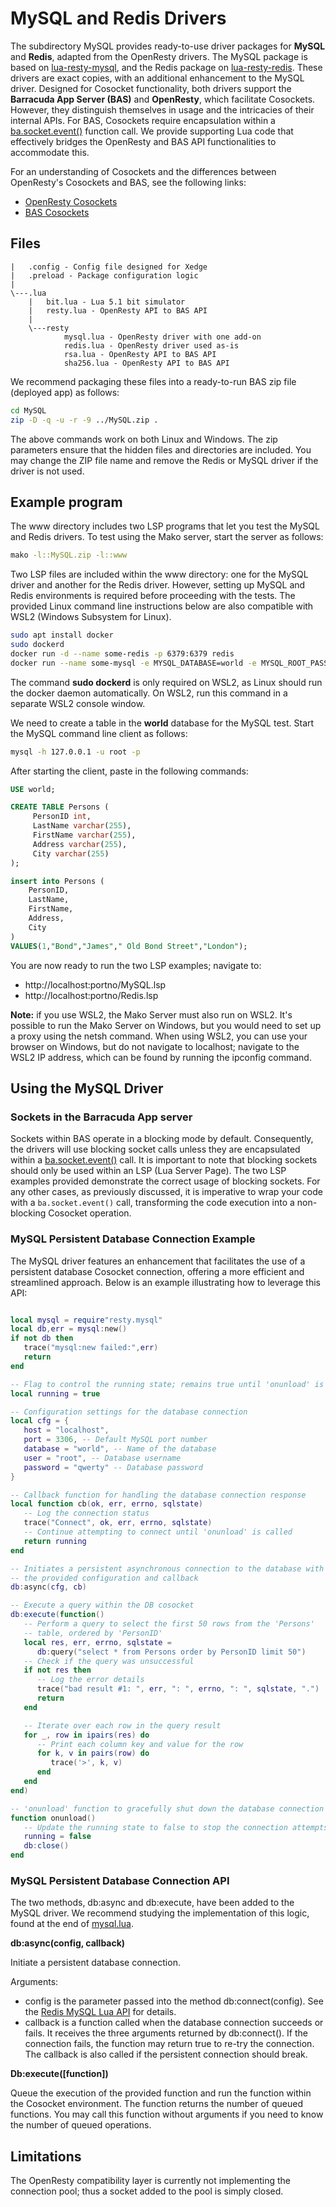 # MySQL and Redis Drivers

The subdirectory MySQL provides ready-to-use driver packages for **MySQL** and **Redis**, adapted from the OpenResty drivers. The MySQL package is based on [lua-resty-mysql](https://github.com/openresty/lua-resty-mysql), and the Redis package on [lua-resty-redis](https://github.com/openresty/lua-resty-redis). These drivers are exact copies, with an additional enhancement to the MySQL driver. Designed for Cosocket functionality, both drivers support the **Barracuda App Server (BAS)** and **OpenResty**, which facilitate Cosockets. However, they distinguish themselves in usage and the intricacies of their internal APIs. For BAS, Cosockets require encapsulation within a [ba.socket.event()](https://realtimelogic.com/ba/doc/en/lua/auxlua.html#ba_socket_event) function call. We provide supporting Lua code that effectively bridges the OpenResty and BAS API functionalities to accommodate this.

For an understanding of Cosockets and the differences between OpenResty's Cosockets and BAS, see the following links:

- [OpenResty Cosockets](https://api7.ai/learning-center/openresty/the-core-of-openresty-cosocket)
- [BAS Cosockets](https://realtimelogic.com/ba/doc/en/lua/SockLib.html#cosocket)

## Files

```
|   .config - Config file designed for Xedge
|   .preload - Package configuration logic
|
\---.lua
    |   bit.lua - Lua 5.1 bit simulator
    |   resty.lua - OpenResty API to BAS API
    |
    \---resty
            mysql.lua - OpenResty driver with one add-on
            redis.lua - OpenResty driver used as-is
            rsa.lua - OpenResty API to BAS API
            sha256.lua - OpenResty API to BAS API
```

We recommend packaging these files into a ready-to-run BAS zip file (deployed app) as follows:

```bash
cd MySQL
zip -D -q -u -r -9 ../MySQL.zip .
```

The above commands work on both Linux and Windows. The zip parameters ensure that the hidden files and directories are included. You may change the ZIP file name and remove the Redis or MySQL driver if the driver is not used.

## Example program

The www directory includes two LSP programs that let you test the MySQL and Redis drivers. To test using the Mako server, start the server as follows:

```bash
mako -l::MySQL.zip -l::www
```

Two LSP files are included within the www directory: one for the MySQL driver and another for the Redis driver. However, setting up MySQL and Redis environments is required before proceeding with the tests. The provided Linux command line instructions below are also compatible with WSL2 (Windows Subsystem for Linux).

```bash
sudo apt install docker
sudo dockerd
docker run -d --name some-redis -p 6379:6379 redis
docker run --name some-mysql -e MYSQL_DATABASE=world -e MYSQL_ROOT_PASSWORD=qwerty -p 3306:3306 -d mysql
```

The command **sudo dockerd** is only required on WSL2, as Linux should run the docker daemon automatically. On WSL2, run this command in a separate WSL2 console window.

We need to create a table in the **world** database for the MySQL test. Start the MySQL command line client as follows:

```bash
mysql -h 127.0.0.1 -u root -p
```

After starting the client, paste in the following commands:

```sql
USE world;

CREATE TABLE Persons (
     PersonID int,
     LastName varchar(255),
     FirstName varchar(255),
     Address varchar(255),
     City varchar(255)
);

insert into Persons (
    PersonID,
    LastName,
    FirstName,
    Address,
    City
)
VALUES(1,"Bond","James"," Old Bond Street","London");
```

You are now ready to run the two LSP examples; navigate to:

- http://localhost:portno/MySQL.lsp
- http://localhost:portno/Redis.lsp

**Note:** if you use WSL2, the Mako Server must also run on WSL2. It's possible to run the Mako Server on Windows, but you would need to set up a proxy using the netsh command. When using WSL2, you can use your browser on Windows, but do not navigate to localhost; navigate to the WSL2 IP address, which can be found by running the ipconfig command.

## Using the MySQL Driver

### Sockets in the Barracuda App server

Sockets within BAS operate in a blocking mode by default. Consequently, the drivers will use blocking socket calls unless they are encapsulated within a [ba.socket.event()](https://realtimelogic.com/ba/doc/en/lua/auxlua.html#ba_socket_event) call. It is important to note that blocking sockets should only be used within an LSP (Lua Server Page). The two LSP examples provided demonstrate the correct usage of blocking sockets. For any other cases, as previously discussed, it is imperative to wrap your code with a `ba.socket.event()` call, transforming the code execution into a non-blocking Cosocket operation.

### MySQL Persistent Database Connection Example

The MySQL driver features an enhancement that facilitates the use of a persistent database Cosocket connection, offering a more efficient and streamlined approach. Below is an example illustrating how to leverage this API:

```lua

local mysql = require"resty.mysql"
local db,err = mysql:new()
if not db then
   trace("mysql:new failed:",err)
   return
end

-- Flag to control the running state; remains true until 'onunload' is executed
local running = true

-- Configuration settings for the database connection
local cfg = {
   host = "localhost",
   port = 3306, -- Default MySQL port number
   database = "world", -- Name of the database
   user = "root", -- Database username
   password = "qwerty" -- Database password
}

-- Callback function for handling the database connection response
local function cb(ok, err, errno, sqlstate)
   -- Log the connection status
   trace("Connect", ok, err, errno, sqlstate)
   -- Continue attempting to connect until 'onunload' is called
   return running
end

-- Initiates a persistent asynchronous connection to the database with
-- the provided configuration and callback
db:async(cfg, cb)

-- Execute a query within the DB cosocket
db:execute(function()
   -- Perform a query to select the first 50 rows from the 'Persons'
   -- table, ordered by 'PersonID'
   local res, err, errno, sqlstate =
      db:query("select * from Persons order by PersonID limit 50")
   -- Check if the query was unsuccessful
   if not res then
      -- Log the error details
      trace("bad result #1: ", err, ": ", errno, ": ", sqlstate, ".")
      return
   end

   -- Iterate over each row in the query result
   for _, row in ipairs(res) do
      -- Print each column key and value for the row
      for k, v in pairs(row) do
         trace('>', k, v)
      end
   end
end)

-- 'onunload' function to gracefully shut down the database connection
function onunload()
   -- Update the running state to false to stop the connection attempts
   running = false
   db:close()
end
```

### MySQL Persistent Database Connection API

The two methods, db:async and db:execute, have been added to the MySQL driver. We recommend studying the implementation of this logic, found at the end of [mysql.lua](MySQL/.lua/resty/mysql.lua).

**db:async(config, callback)**

Initiate a persistent database connection.

Arguments:
- config is the parameter passed into the method db:connect(config). See the [Redis MySQL Lua API](https://github.com/openresty/lua-resty-redis) for details.
- callback is a function called when the database connection succeeds or fails. It receives the three arguments returned by db:connect(). If the connection fails, the function may return true to re-try the connection. The callback is also called if the persistent connection should break.

**Db:execute([function])**

Queue the execution of the provided function and run the function within the Cosocket environment. The function returns the number of queued functions. You may call this function without arguments if you need to know the number of queued operations.

## Limitations

The OpenResty compatibility layer is currently not implementing the connection pool; thus a socket added to the pool is simply closed.
